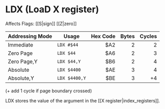 LDX (LoaD X register)
=====================
Affects Flags: [[S|sign]] [[Z|zero]]

| Addressing Mode  | Usage           | Hex Code | Bytes |Cycles  |
|------------------|-----------------|---------:|------:|-------:|
| Immediate        |```LDX #$44```   | $A2      | 2     | 2      |
| Zero Page        |```LDX $44```    | $A6      | 2     | 3      |
| Zero Page,Y      |```LDX $44,Y```  | $B6      | 2     | 4      |
| Absolute         |```LDX $4400```  | $AE      | 3     | 4      |
| Absolute,Y       |```LDX $4400,Y```| $BE      | 3     |+4      |

(+ add 1 cycle if page boundary crossed)

LDX stores the value of the argument in the [[X register|index_registers]].

